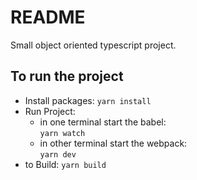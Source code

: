 # README

Small object oriented typescript project.

## To run the project

- Install packages: `yarn install`
- Run Project:
  - in one terminal start the babel:  
    `yarn watch`
  - in other terminal start the webpack:  
    `yarn dev`
- to Build:
  `yarn build`
